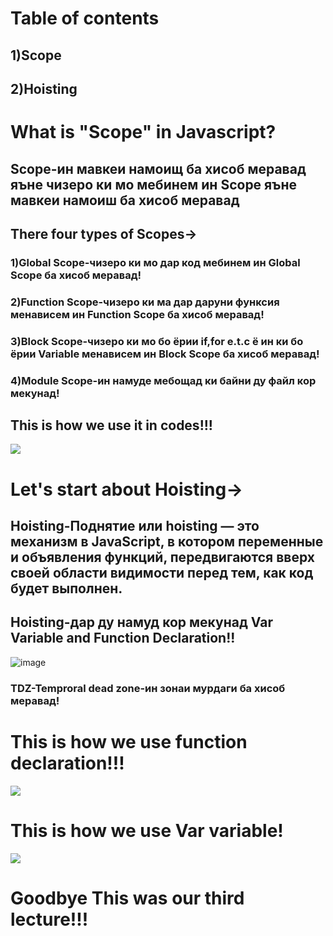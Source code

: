 # Table of contents
## 1)Scope
## 2)Hoisting
# What is "Scope" in Javascript?
## Scope-ин мавкеи намоищ ба хисоб меравад яъне чизеро ки мо мебинем ин Scope яъне мавкеи намоиш ба хисоб меравад
## There four types of Scopes->
### 1)Global Scope-чизеро ки мо дар код мебинем ин Global Scope ба хисоб меравад!
### 2)Function Scope-чизеро ки ма дар даруни функсия менависем ин Function Scope  ба хисоб меравад!
### 3)Block Scope-чизеро ки мо бо ёрии if,for e.t.c ё ин ки бо ёрии Variable менависем ин Block Scope  ба хисоб меравад!
### 4)Module Scope-ин намуде мебощад ки байни ду файл кор мекунад!
## This is how we use it in codes!!!
![](https://images.ctfassets.net/pzhspng2mvip/51tKtYATibDVu4ODwHr46M/5ac01deb4602891b9c6f83253a1289dd/3-scope-chain.gif)
# Let's start about Hoisting->
## Hoisting-Поднятие или hoisting — это механизм в JavaScript, в котором переменные и объявления функций, передвигаются вверх своей области видимости перед тем, как код будет выполнен.
## Hoisting-дар ду намуд кор мекунад Var Variable and Function Declaration!!
![image](https://github.com/yusufjannn/lecture.3/assets/171818496/2560cb07-33b4-4657-b8a4-8f15a4632c1f)
### TDZ-Temproral dead zone-ин зонаи мурдаги ба хисоб меравад!
# This is how we use function declaration!!!
![](https://res.cloudinary.com/practicaldev/image/fetch/s--UU8VOh_2--/c_limit%2Cf_auto%2Cfl_progressive%2Cq_66%2Cw_880/https://dev-to-uploads.s3.amazonaws.com/uploads/articles/ifkb2aeukp0mt18vcc1o.gif)
# This is how we use Var variable!
![](https://res.cloudinary.com/practicaldev/image/fetch/s--x2Wo3xPj--/c_limit%2Cf_auto%2Cfl_progressive%2Cq_66%2Cw_880/https://dev-to-uploads.s3.amazonaws.com/uploads/articles/fdlxry61nk5azuhpiig4.gif)
# Goodbye This was our third lecture!!!

